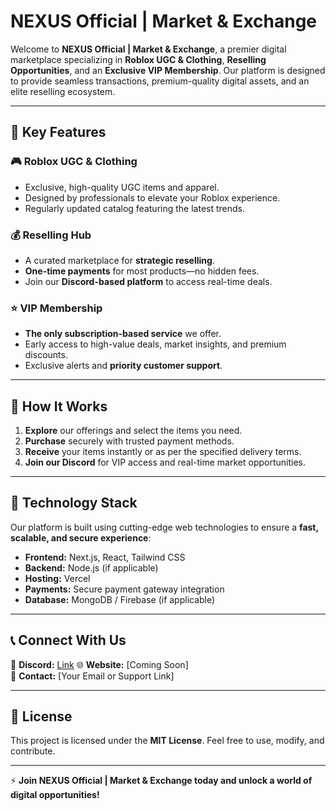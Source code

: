 # NEXUS Official | Market & Exchange

Welcome to **NEXUS Official | Market & Exchange**, a premier digital marketplace specializing in **Roblox UGC & Clothing**, **Reselling Opportunities**, and an **Exclusive VIP Membership**. Our platform is designed to provide seamless transactions, premium-quality digital assets, and an elite reselling ecosystem.

---

## 🚀 Key Features

### 🎮 Roblox UGC & Clothing
- Exclusive, high-quality UGC items and apparel.
- Designed by professionals to elevate your Roblox experience.
- Regularly updated catalog featuring the latest trends.

### 💰 Reselling Hub
- A curated marketplace for **strategic reselling**.
- **One-time payments** for most products—no hidden fees.
- Join our **Discord-based platform** to access real-time deals.

### ⭐ VIP Membership
- **The only subscription-based service** we offer.
- Early access to high-value deals, market insights, and premium discounts.
- Exclusive alerts and **priority customer support**.

---

## 📌 How It Works
1. **Explore** our offerings and select the items you need.
2. **Purchase** securely with trusted payment methods.
3. **Receive** your items instantly or as per the specified delivery terms.
4. **Join our Discord** for VIP access and real-time market opportunities.

---

## 🔧 Technology Stack
Our platform is built using cutting-edge web technologies to ensure a **fast, scalable, and secure experience**:
- **Frontend:** Next.js, React, Tailwind CSS
- **Backend:** Node.js (if applicable)
- **Hosting:** Vercel
- **Payments:** Secure payment gateway integration
- **Database:** MongoDB / Firebase (if applicable)

---

## 📞 Connect With Us
💬 **Discord:** [Link](https://discord.gg/5Uqba9bt2N)
🌐 **Website:** [Coming Soon]  
📧 **Contact:** [Your Email or Support Link]  

---

## 📄 License
This project is licensed under the **MIT License**. Feel free to use, modify, and contribute.

---

⚡ **Join NEXUS Official | Market & Exchange today and unlock a world of digital opportunities!**

